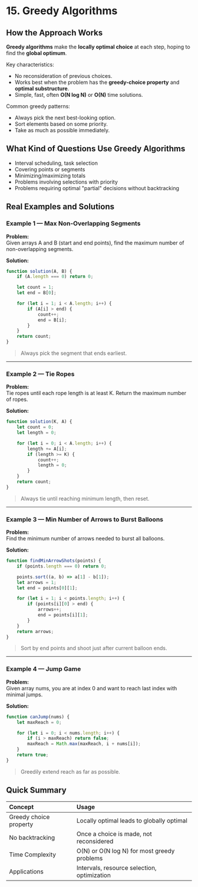 # 15. Greedy Algorithms

## How the Approach Works

**Greedy algorithms** make the **locally optimal choice** at each step, hoping to find the **global optimum**.

Key characteristics:
- No reconsideration of previous choices.
- Works best when the problem has the **greedy-choice property** and **optimal substructure**.
- Simple, fast, often **O(N log N)** or **O(N)** time solutions.

Common greedy patterns:
- Always pick the next best-looking option.
- Sort elements based on some priority.
- Take as much as possible immediately.

## What Kind of Questions Use Greedy Algorithms

- Interval scheduling, task selection
- Covering points or segments
- Minimizing/maximizing totals
- Problems involving selections with priority
- Problems requiring optimal "partial" decisions without backtracking

## Real Examples and Solutions

### Example 1 — Max Non-Overlapping Segments

**Problem:**  
Given arrays A and B (start and end points), find the maximum number of non-overlapping segments.

**Solution:**

```javascript
function solution(A, B) {
    if (A.length === 0) return 0;

    let count = 1;
    let end = B[0];

    for (let i = 1; i < A.length; i++) {
        if (A[i] > end) {
            count++;
            end = B[i];
        }
    }
    return count;
}
```
> Always pick the segment that ends earliest.

---

### Example 2 — Tie Ropes

**Problem:**  
Tie ropes until each rope length is at least K. Return the maximum number of ropes.

**Solution:**

```javascript
function solution(K, A) {
    let count = 0;
    let length = 0;

    for (let i = 0; i < A.length; i++) {
        length += A[i];
        if (length >= K) {
            count++;
            length = 0;
        }
    }
    return count;
}
```
> Always tie until reaching minimum length, then reset.

---

### Example 3 — Min Number of Arrows to Burst Balloons

**Problem:**  
Find the minimum number of arrows needed to burst all balloons.

**Solution:**

```javascript
function findMinArrowShots(points) {
    if (points.length === 0) return 0;

    points.sort((a, b) => a[1] - b[1]);
    let arrows = 1;
    let end = points[0][1];

    for (let i = 1; i < points.length; i++) {
        if (points[i][0] > end) {
            arrows++;
            end = points[i][1];
        }
    }
    return arrows;
}
```
> Sort by end points and shoot just after current balloon ends.

---

### Example 4 — Jump Game

**Problem:**  
Given array nums, you are at index 0 and want to reach last index with minimal jumps.

**Solution:**

```javascript
function canJump(nums) {
    let maxReach = 0;

    for (let i = 0; i < nums.length; i++) {
        if (i > maxReach) return false;
        maxReach = Math.max(maxReach, i + nums[i]);
    }
    return true;
}
```
> Greedily extend reach as far as possible.

## Quick Summary

| Concept | Usage |
|:--------|:------|
| Greedy choice property | Locally optimal leads to globally optimal |
| No backtracking | Once a choice is made, not reconsidered |
| Time Complexity | O(N) or O(N log N) for most greedy problems |
| Applications | Intervals, resource selection, optimization |
